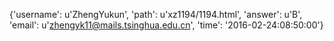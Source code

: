 {'username': u'ZhengYukun', 'path': u'xz1194/1194.html', 'answer': u'B', 'email': u'zhengyk11@mails.tsinghua.edu.cn', 'time': '2016-02-24:08:50:00'}